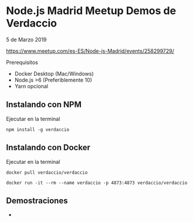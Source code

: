 # Node.js Madrid Meetup Demos de Verdaccio

5 de Marzo 2019

https://www.meetup.com/es-ES/Node-js-Madrid/events/258299729/


Prerequisitos
* Docker Desktop (Mac/Windows)
* Node.js >6 (Preferiblemente 10)
* Yarn opcional


## Instalando con NPM
Ejecutar en la terminal

```
npm install -g verdaccio
```

## Instalando con Docker
Ejecutar en la terminal

```
docker pull verdaccio/verdaccio

docker run -it --rm --name verdaccio -p 4873:4873 verdaccio/verdaccio
```

## Demostraciones

- 